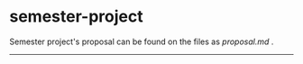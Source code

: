 # semester-project
Semester project's proposal can be found on the files as _proposal.md_ .



---







